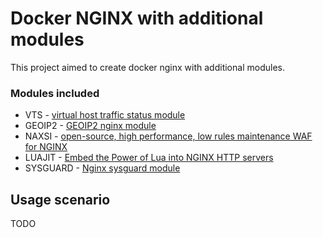 # Docker NGINX with additional modules

This project aimed to create docker nginx with additional modules. 


### Modules included

- VTS - [virtual host traffic status module](https://github.com/vozlt/nginx-module-vts)
- GEOIP2 - [GEOIP2 nginx module](https://github.com/leev/ngx_http_geoip2_module)
- NAXSI - [open-source, high performance, low rules maintenance WAF for NGINX](https://github.com/nbs-system/naxsi)
- LUAJIT - [Embed the Power of Lua into NGINX HTTP servers](https://github.com/openresty/lua-nginx-module)
- SYSGUARD - [Nginx sysguard module](https://github.com/vozlt/nginx-module-sysguard)

## Usage scenario

TODO
